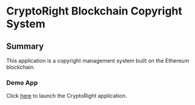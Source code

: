 # CryptoRight Blockchain Copyright System
## Summary
This application is a copyright management system built on the Ethereum blockchain.
### Demo App
Click [here](https://tedmcm.github.io/cryptoright-frontend/) to launch the CryptoRight application.